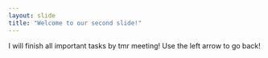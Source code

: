 ```yaml
---
layout: slide
title: "Welcome to our second slide!"
---
```

I will finish all important tasks by tmr meeting!
Use the left arrow to go back!
